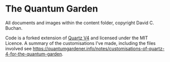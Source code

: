 # The Quantum Garden

All documents and images within the content folder, copyright David C. Buchan.

Code is a forked extension of [Quartz V4](https://quartz.jzhao.xyz) and licensed under the MIT Licence. A summary of the customisations I've made, including the files involved see https://quantumgardener.info/notes/customisations-of-quartz-4-for-the-quantum-garden.
